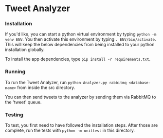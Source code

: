 # Tweet Analyzer

### Installation

If you'd like, you can start a python virtual environment by typing
`python -m venv ENV`. You then activate this environment by typing
`. ENV/bin/activate`. This will keep the below dependencies from
being installed to your python installation globally.

To install the app dependencies, type `pip install -r requirements.txt`.

### Running

To run the Tweet Analyzer, run `python Analyzer.py rabbitmq <database-name>` from inside the src directory.

You can then send tweets to the analyzer by sending them via RabbitMQ
to the 'tweet' queue.

### Testing

To test, you first need to have followed the installation steps. After
those are complete, run the tests with `python -m unittest` in this
directory.

